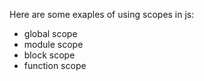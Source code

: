 Here are some exaples of using scopes in js:

- global scope
- module scope
- block scope
- function scope
